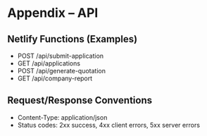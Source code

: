 # Appendix – API

## Netlify Functions (Examples)
- POST /api/submit-application
- GET /api/applications
- POST /api/generate-quotation
- GET /api/company-report

## Request/Response Conventions
- Content-Type: application/json
- Status codes: 2xx success, 4xx client errors, 5xx server errors
